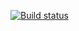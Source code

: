 [![Build status](https://ci.appveyor.com/api/projects/status/314ucyca8mepl0ku?svg=true)](https://ci.appveyor.com/project/SobolB/patterns2)

